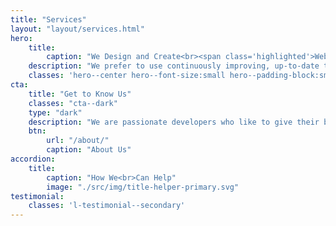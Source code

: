 ```yaml
---
title: "Services"
layout: "layout/services.html"
hero:
    title:
        caption: "We Design and Create<br><span class='highlighted'>Web Based Solutions</span>"
    description: "We prefer to use continuously improving, up-to-date technologies. We believe it’s the foundation of a stable web application."
    classes: 'hero--center hero--font-size:small hero--padding-block:small'
cta:
    title: "Get to Know Us"
    classes: "cta--dark"
    type: "dark"
    description: "We are passionate developers who like to give their best, develop, and learn."
    btn:
        url: "/about/"
        caption: "About Us"
accordion:
    title:
        caption: "How We<br>Can Help"
        image: "./src/img/title-helper-primary.svg"
testimonial:
    classes: 'l-testimonial--secondary'
---
```


